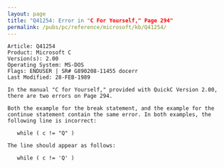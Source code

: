 ```yaml
---
layout: page
title: "Q41254: Error in "C For Yourself," Page 294"
permalink: /pubs/pc/reference/microsoft/kb/Q41254/
---
```


	Article: Q41254
	Product: Microsoft C
	Version(s): 2.00
	Operating System: MS-DOS
	Flags: ENDUSER | SR# G890208-11455 docerr
	Last Modified: 28-FEB-1989
	
	In the manual "C for Yourself," provided with QuickC Version 2.00,
	there are two errors on Page 294.
	
	Both the example for the break statement, and the example for the
	continue statement contain the same error. In both examples, the
	following line is incorrect:
	
	   while ( c != "Q" )
	
	The line should appear as follows:
	
	   while ( c != 'Q' )
